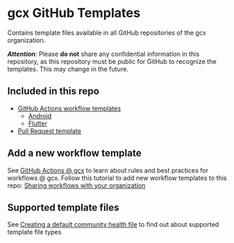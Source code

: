 # gcx GitHub Templates

Contains template files available in all GitHub repositories of the gcx organization.

***Attention***: Please **do not** share any confidential information in this repository, as this repository must be public for GitHub to recognize the templates. This may change in the future.

## Included in this repo
- [GitHub Actions workflow templates](https://github.com/grandcentrix/.github/tree/main/workflow-templates)
  - [Android](https://github.com/grandcentrix/.github/tree/main/workflow-templates/android)
  - [Flutter](https://github.com/grandcentrix/.github/tree/main/workflow-templates/flutter)
- [Pull Request template](https://github.com/grandcentrix/.github/blob/main/.github/PULL_REQUEST_TEMPLATE.md)

## Add a new workflow template

See [GitHub Actions @ gcx](https://grandcentrix.atlassian.net/wiki/spaces/TENG/pages/31180230196/GitHub+Actions) to learn about rules and best practices for workflows @ gcx. Follow this tutorial to add new workflow templates to this repo: [Sharing workflows with your organization](https://docs.github.com/en/actions/learn-github-actions/sharing-workflows-with-your-organization)

## Supported template files

See [Creating a default community health file](https://docs.github.com/en/github/building-a-strong-community/creating-a-default-community-health-file) to find out about supported template file types
